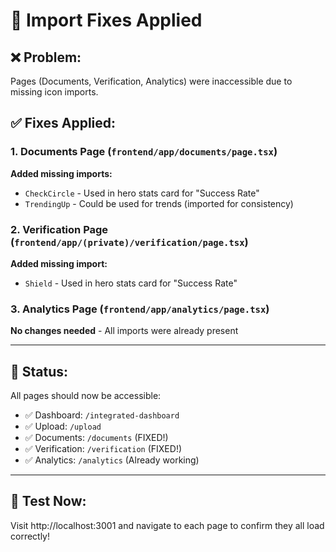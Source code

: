 # 🔧 Import Fixes Applied

## ❌ **Problem:**
Pages (Documents, Verification, Analytics) were inaccessible due to missing icon imports.

## ✅ **Fixes Applied:**

### 1. **Documents Page** (`frontend/app/documents/page.tsx`)
**Added missing imports:**
- `CheckCircle` - Used in hero stats card for "Success Rate"
- `TrendingUp` - Could be used for trends (imported for consistency)

### 2. **Verification Page** (`frontend/app/(private)/verification/page.tsx`)
**Added missing import:**
- `Shield` - Used in hero stats card for "Success Rate"

### 3. **Analytics Page** (`frontend/app/analytics/page.tsx`)
**No changes needed** - All imports were already present

---

## 🚀 **Status:**

All pages should now be accessible:
- ✅ Dashboard: `/integrated-dashboard`
- ✅ Upload: `/upload`  
- ✅ Documents: `/documents` (FIXED!)
- ✅ Verification: `/verification` (FIXED!)
- ✅ Analytics: `/analytics` (Already working)

---

## 📱 **Test Now:**

Visit http://localhost:3001 and navigate to each page to confirm they all load correctly!
